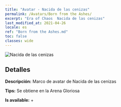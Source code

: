 ```yaml
---
title: "Avatar - Nacida de las cenizas"
permalink: /Avatars/Born from the Ashes/
excerpt: "Era of Chaos  Nacida de las cenizas"
last_modified_at: 2021-04-26
locale: es
ref: "Born from the Ashes.md"
toc: false
classes: wide
---
```

 ![Nacida de las cenizas](/images/a/avatarFrame_76.png)

## Detalles

 **Descripción:** Marco de avatar de Nacida de las cenizas 

 **Tips:** Se obtiene en la Arena Gloriosa 

 **Is available:**  + 


